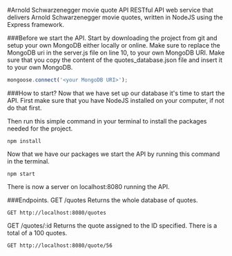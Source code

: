 #Arnold Schwarzenegger movie quote API
RESTful API web service that delivers Arnold Schwarzenegger movie quotes, written in NodeJS using the Express framework.

###Before we start the API.
Start by downloading the project from git and setup your own MongoDB either locally or online.
Make sure to replace the MongoDB uri in the server.js file on line 10, to your own MongoDB URI.
Make sure that you copy the content of the quotes_database.json file and insert it to your own MongoDB.
```javascript
mongoose.connect('<your MongoDB URI>');
```
###How to start?
Now that we have set up our database it's time to start the API.
First make sure that you have NodeJS installed on your computer, if not do that first.

Then run this simple command in your terminal to install the packages needed for the project.
```
npm install
```
Now that we have our packages we start the API by running this command in the terminal.
```
npm start
```
There is now a server on localhost:8080 running the API.

###Endpoints.
GET /quotes
Returns the whole database of quotes.
```
GET http://localhost:8080/quotes
```
GET /quotes/:id
Returns the quote assigned to the ID specified. There is a total of a 100 quotes.
```
GET http://localhost:8080/quote/56
```
